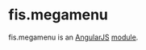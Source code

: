 # fis.megamenu

fis.megamenu is an [AngularJS](http://angularjs.org/) [module](http://docs.angularjs.org/guide/module).

